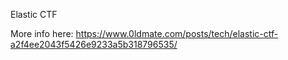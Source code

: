 Elastic CTF

More info here: https://www.0ldmate.com/posts/tech/elastic-ctf-a2f4ee2043f5426e9233a5b318796535/

